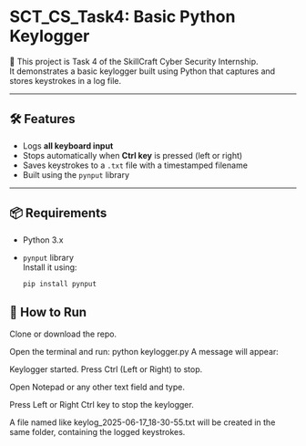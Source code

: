 # SCT_CS_Task4: Basic Python Keylogger

🔐 This project is Task 4 of the SkillCraft Cyber Security Internship.  
It demonstrates a basic keylogger built using Python that captures and stores keystrokes in a log file.

---

## 🛠️ Features

- Logs **all keyboard input**
- Stops automatically when **Ctrl key** is pressed (left or right)
- Saves keystrokes to a `.txt` file with a timestamped filename
- Built using the `pynput` library

---

## 📦 Requirements

- Python 3.x
- `pynput` library  
  Install it using:

  ```bash
  pip install pynput
## 🚀 How to Run
Clone or download the repo.

Open the terminal and run:
python keylogger.py
A message will appear:

  Keylogger started. Press Ctrl (Left or Right) to stop.

Open Notepad or any other text field and type.

Press Left or Right Ctrl key to stop the keylogger.

A file named like keylog_2025-06-17_18-30-55.txt will be created in the same folder, containing the logged keystrokes.
